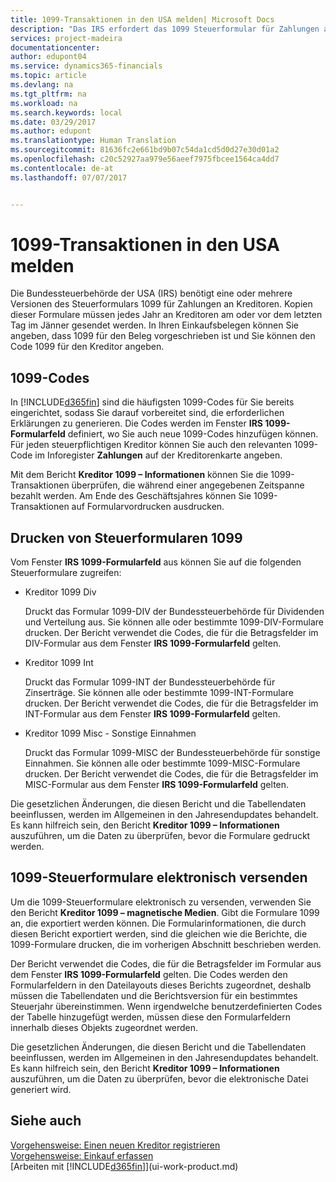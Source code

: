 ```yaml
---
title: 1099-Transaktionen in den USA melden| Microsoft Docs
description: "Das IRS erfordert das 1099 Steuerformular für Zahlungen an Kreditoren und Sie können angeben, ob ein Einkaufsbeleg 1099 pflichtig ist und den 1099 Code für den Kreditor eingeben."
services: project-madeira
documentationcenter: 
author: edupont04
ms.service: dynamics365-financials
ms.topic: article
ms.devlang: na
ms.tgt_pltfrm: na
ms.workload: na
ms.search.keywords: local
ms.date: 03/29/2017
ms.author: edupont
ms.translationtype: Human Translation
ms.sourcegitcommit: 81636fc2e661bd9b07c54da1cd5d0d27e30d01a2
ms.openlocfilehash: c20c52927aa979e56aeef7975fbcee1564ca4dd7
ms.contentlocale: de-at
ms.lasthandoff: 07/07/2017


---
```

# <a name="reporting-transactions-as-1099-liable-in-the-us"></a>1099-Transaktionen in den USA melden

Die Bundessteuerbehörde der USA (IRS) benötigt eine oder mehrere Versionen des Steuerformulars 1099 für Zahlungen an Kreditoren. Kopien dieser Formulare müssen jedes Jahr an Kreditoren am oder vor dem letzten Tag im Jänner gesendet werden. In Ihren Einkaufsbelegen können Sie angeben, dass 1099 für den Beleg vorgeschrieben ist und Sie können den Code 1099 für den Kreditor angeben.  

## <a name="1099-codes"></a>1099-Codes
In [!INCLUDE[d365fin](includes/d365fin_md.md)] sind die häufigsten 1099-Codes für Sie bereits eingerichtet, sodass Sie darauf vorbereitet sind, die erforderlichen Erklärungen zu generieren. Die Codes werden im Fenster **IRS 1099-Formularfeld** definiert, wo Sie auch neue 1099-Codes hinzufügen können. Für jeden steuerpflichtigen Kreditor können Sie auch den relevanten 1099-Code im Inforegister **Zahlungen** auf der Kreditorenkarte angeben.  

Mit dem Bericht **Kreditor 1099 – Informationen** können Sie die 1099-Transaktionen überprüfen, die während einer angegebenen Zeitspanne bezahlt werden. Am Ende des Geschäftsjahres können Sie 1099-Transaktionen auf Formularvordrucken ausdrucken.  

## <a name="printing-1099-tax-forms"></a>Drucken von Steuerformularen 1099
Vom Fenster **IRS 1099-Formularfeld** aus können Sie auf die folgenden Steuerformulare zugreifen:  

* Kreditor 1099 Div  

  Druckt das Formular 1099-DIV der Bundessteuerbehörde für Dividenden und Verteilung aus. Sie können alle oder bestimmte 1099-DIV-Formulare drucken. Der Bericht verwendet die Codes, die für die Betragsfelder im DIV-Formular aus dem Fenster **IRS 1099-Formularfeld** gelten.  
* Kreditor 1099 Int  

  Druckt das Formular 1099-INT der Bundessteuerbehörde für Zinserträge. Sie können alle oder bestimmte 1099-INT-Formulare drucken. Der Bericht verwendet die Codes, die für die Betragsfelder im INT-Formular aus dem Fenster **IRS 1099-Formularfeld** gelten.  
* Kreditor 1099 Misc - Sonstige Einnahmen  

  Druckt das Formular 1099-MISC der Bundessteuerbehörde für sonstige Einnahmen. Sie können alle oder bestimmte 1099-MISC-Formulare drucken. Der Bericht verwendet die Codes, die für die Betragsfelder im MISC-Formular aus dem Fenster **IRS 1099-Formularfeld** gelten.  

Die gesetzlichen Änderungen, die diesen Bericht und die Tabellendaten beeinflussen, werden im Allgemeinen in den Jahresendupdates behandelt.
Es kann hilfreich sein, den Bericht **Kreditor 1099 – Informationen** auszuführen, um die Daten zu überprüfen, bevor die Formulare gedruckt werden.

## <a name="submitting-1099-tax-forms-electronically"></a>1099-Steuerformulare elektronisch versenden
Um die 1099-Steuerformulare elektronisch zu versenden, verwenden Sie den Bericht **Kreditor 1099 – magnetische Medien**. Gibt die Formulare 1099 an, die exportiert werden können. Die Formularinformationen, die durch diesen Bericht exportiert werden, sind die gleichen wie die Berichte, die 1099-Formulare drucken, die im vorherigen Abschnitt beschrieben werden.  

Der Bericht verwendet die Codes, die für die Betragsfelder im Formular aus dem Fenster **IRS 1099-Formularfeld** gelten. Die Codes werden den Formularfeldern in den Dateilayouts dieses Berichts zugeordnet, deshalb müssen die Tabellendaten und die Berichtsversion für ein bestimmtes Steuerjahr übereinstimmen. Wenn irgendwelche benutzerdefinierten Codes der Tabelle hinzugefügt werden, müssen diese den Formularfeldern innerhalb dieses Objekts zugeordnet werden.  

Die gesetzlichen Änderungen, die diesen Bericht und die Tabellendaten beeinflussen, werden im Allgemeinen in den Jahresendupdates behandelt.
Es kann hilfreich sein, den Bericht **Kreditor 1099 – Informationen** auszuführen, um die Daten zu überprüfen, bevor die elektronische Datei generiert wird.  

## <a name="see-also"></a>Siehe auch
[Vorgehensweise: Einen neuen Kreditor registrieren](purchasing-how-register-new-vendors.md)  
[Vorgehensweise: Einkauf erfassen](purchasing-how-record-purchases.md)  
[Arbeiten mit [!INCLUDE[d365fin](includes/d365fin_md.md)]](ui-work-product.md)  

